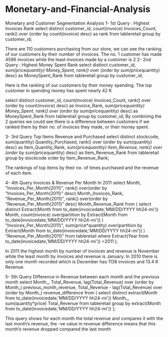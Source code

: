 # Monetary-and-Financial-Analysis
Monetary and Customer Segmentation Analysis
1- 1st Query : Highest Invoices Rank
select distinct customer_id, count(invoice) Invoices_Count, rank() over (order by count(invoice) desc) as rank
from tableretail
group by customer_id;
 
There are 110 customers purchasing from our store, we can see the ranking of our customers by their number of invoices. The no. 1 customer has made 4596 invoices while the least invoices made by a customer is 2 
2- 2nd Query : Highest Money Spent Rank
select distinct customer_id, sum(price*quantity) Money_Spent, rank() over (order by sum(price*quantity) desc) as MoneySpent_Rank
from tableretail
group by customer_id;
 
Here is the ranking of our customers by their money spending. The top customer in spending money has spent nearly 42 K 

select distinct customer_id, count(invoice) Invoices_Count, rank() over (order by count(invoice) desc) as Invoice_Rank,
sum(price*quantity) Money_Spent, rank() over (order by sum(price*quantity) desc) as MoneySpent_Rank
from tableretail
group by customer_id;
By combining the 2 queries we could see there is a difference between customers if we ranked them by their no. of invoices they made, or their money spent.
 
3- 3rd Query Top Items Revenue and Purchased
select distinct stockcode, sum(quantity) Quantity_Purchased,
rank() over (order by sum(quantity) desc) as Item_Quantity_Rank,
sum(price*quantity) Item_Revenue, rank() over (order by sum(price*quantity) desc) as Item_Revenue_Rank
from tableretail
group by stockcode
order by Item_Revenue_Rank;


 
The rankings of top items by their no. of times purchased and the revenue of each item.

4- 4th Query Invoices & Revenue Per Month
In 2011
select Month, "Invoices_Per_Month(2011)",  rank() over(order by "Invoices_Per_Month(2011)" desc) Month_Invoices_Rank,
"Revenue_Per_Month(2011)",
rank() over(order by "Revenue_Per_Month(2011)" desc) Month_Revenue_Rank
from
(
select distinct Extract(Month from to_date(invoicedate,'MM/DD/YYYY hh24-mi')) Month, 
count(invoice) over(partition by Extract(Month from to_date(invoicedate,'MM/DD/YYYY hh24-mi')) ) "Invoices_Per_Month(2011)",
sum(price*quantity) over(partition by Extract(Month from to_date(invoicedate,'MM/DD/YYYY hh24-mi')) ) "Revenue_Per_Month(2011)"
from tableretail
where Extract(Year from to_date(invoicedate,'MM/DD/YYYY hh24-mi')) =2011
);
 

In 2011 the highest month by number of invoices and revenue is November while the least month by invoices and revenue is January. 
In 2010 there is only one month recorded which is December has 1138 invoices and 13.4 K Revenue.





5- 5th Query Difference in Revenue between each month and the previous month
select Month_, Total_Revenue,
    lag(Total_Revenue) over (order by  Month_) previous_month_revenue,
    Total_Revenue - lag(Total_Revenue) over (order by  Month_) revenue_difference
from 
(
select
    distinct extract(Month from to_date(invoicedate,'MM/DD/YYYY hh24-mi')) Month_,
    sum(quantity*price) Total_Revenue
from tableretail
group by extract(Month from to_date(invoicedate,'MM/DD/YYYY hh24-mi'))
);
 
This query shows for each month the total revenue and compares it with the last month’s revenue, the -ve value in revenue difference means that this month’s revenue dropped compared the last month

